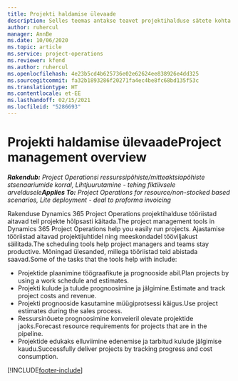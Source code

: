 ```yaml
---
title: Projekti haldamise ülevaade
description: Selles teemas antakse teavet projektihalduse sätete kohta rakenduses Dynamics 365 Project Operations.
author: ruhercul
manager: AnnBe
ms.date: 10/06/2020
ms.topic: article
ms.service: project-operations
ms.reviewer: kfend
ms.author: ruhercul
ms.openlocfilehash: 4e23b5cd4b625736e02e62624ee838926e4dd325
ms.sourcegitcommit: fa32b1893286f20271fa4ec4be8fc68bd135f53c
ms.translationtype: HT
ms.contentlocale: et-EE
ms.lasthandoff: 02/15/2021
ms.locfileid: "5286693"
---
```

# <a name="project-management-overview"></a><span data-ttu-id="99627-103">Projekti haldamise ülevaade</span><span class="sxs-lookup"><span data-stu-id="99627-103">Project management overview</span></span>

<span data-ttu-id="99627-104">_**Rakendub:** Project Operationsi ressurssipõhiste/mitteaktsiapõhiste stsenaariumide korral,  Lihtjuurutamine - tehing fiktiivsele arveldusele_</span><span class="sxs-lookup"><span data-stu-id="99627-104">_**Applies To:** Project Operations for resource/non-stocked based scenarios, Lite deployment - deal to proforma invoicing_</span></span>

<span data-ttu-id="99627-105">Rakenduse Dynamics 365 Project Operations projektihalduse tööriistad aitavad teil projekte hõlpsasti käitada.</span><span class="sxs-lookup"><span data-stu-id="99627-105">The project management tools in Dynamics 365 Project Operations help you easily run projects.</span></span> <span data-ttu-id="99627-106">Ajastamise tööriistad aitavad projektijuhtidel ning meeskondadel tööviljakust säilitada.</span><span class="sxs-lookup"><span data-stu-id="99627-106">The scheduling tools help project managers and teams stay productive.</span></span> <span data-ttu-id="99627-107">Mõningad ülesanded, millega tööriistad teid abistada saavad.</span><span class="sxs-lookup"><span data-stu-id="99627-107">Some of the tasks that the tools help with include:</span></span>

- <span data-ttu-id="99627-108">Projektide plaanimine töögraafikute ja prognooside abil.</span><span class="sxs-lookup"><span data-stu-id="99627-108">Plan projects by using a work schedule and estimates.</span></span>
- <span data-ttu-id="99627-109">Projekti kulude ja tulude prognoosimine ja jälgimine.</span><span class="sxs-lookup"><span data-stu-id="99627-109">Estimate and track project costs and revenue.</span></span>
- <span data-ttu-id="99627-110">Projekti prognooside kasutamine müügiprotsessi käigus.</span><span class="sxs-lookup"><span data-stu-id="99627-110">Use project estimates during the sales process.</span></span>
- <span data-ttu-id="99627-111">Ressursinõuete prognoosimine konveieril olevate projektide jaoks.</span><span class="sxs-lookup"><span data-stu-id="99627-111">Forecast resource requirements for projects that are in the pipeline.</span></span>
- <span data-ttu-id="99627-112">Projektide edukaks elluviimine edenemise ja tarbitud kulude jälgimise kaudu.</span><span class="sxs-lookup"><span data-stu-id="99627-112">Successfully deliver projects by tracking progress and cost consumption.</span></span>


[!INCLUDE[footer-include](../includes/footer-banner.md)]